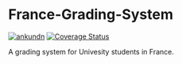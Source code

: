 # France-Grading-System

[![ankundn](https://circleci.com/gh/ankundn/Grading-System.svg?style=svg)](https://circleci.com/gh/ankundn/Grading-System/pipelines?branch=master)
[![Coverage Status](https://coveralls.io/repos/github/ankundn/Grading-System/badge.svg?branch=master)](https://coveralls.io/github/ankundn/Grading-System?branch=master)

A grading system for Univesity students in France.
